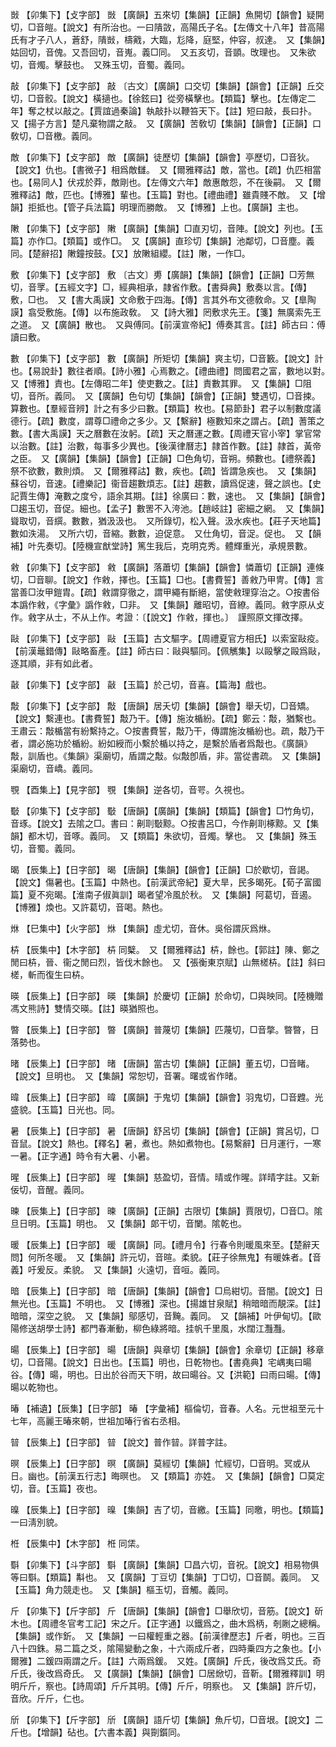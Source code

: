 <!-- { "loadSidebar": true } -->
敱	【卯集下】【攴字部】	敱	【廣韻】五來切【集韻】【正韻】魚開切【韻會】疑開切，□音皚。【說文】有所治也。一曰隤敳，高陽氏子名。【左傳文十八年】昔高陽氏有才子八人，蒼舒，隤敱，檮戭，大臨，尨降，庭堅，仲容，叔達。　又【集韻】姑回切，音傀。又吾回切，音嵬。義□同。　又五亥切，音顗。攺理也。　又朱欲切，音燭。擊鼓也。　又殊玉切，音蜀。義同。

敲	【卯集下】【攴字部】	敲	〔古文〕【廣韻】口交切【集韻】【韻會】【正韻】丘交切，□音骹。【說文】橫擿也。【徐鉉曰】從旁橫擊也。【類篇】擊也。【左傳定二年】奪之杖以敲之。【賈誼過秦論】執敲扑以鞭笞天下。【註】短曰敲，長曰扑。　又【揚子方言】楚凡棄物謂之敲。　又【廣韻】苦敎切【集韻】【韻會】【正韻】口敎切，□音檄。義同。

敵	【卯集下】【攴字部】	敵	【廣韻】徒歷切【集韻】【韻會】亭歷切，□音狄。【說文】仇也。【書微子】相爲敵讎。　又【爾雅釋詁】敵，當也。【疏】仇匹相當也。【易同人】伏戎於莽，敵剛也。【左傳文六年】敵惠敵怨，不在後嗣。　又【爾雅釋詁】敵，匹也。【博雅】輩也。【玉篇】對也。【禮曲禮】雖貴賤不敵。　又【增韻】拒抵也。【管子兵法篇】明理而勝敵。　又【博雅】上也。【廣韻】主也。

敶	【卯集下】【攴字部】	敶	【廣韻】【集韻】□直刃切，音陣。【說文】列也。【玉篇】亦作□。【類篇】或作□。　又【廣韻】直珍切【集韻】池鄰切，□音塵。義同。【楚辭招】敶鐘按鼓。【又】放敶組纓。【註】敶，一作□。

敷	【卯集下】【攴字部】	敷	〔古文〕旉【廣韻】【集韻】【韻會】【正韻】□芳無切，音罦。【五經文字】□，經典相承，隷省作敷。【書舜典】敷奏以言。【傳】敷，□也。　又【書大禹謨】文命敷于四海。【傳】言其外布文德敎命。又【臯陶謨】翕受敷施。【傳】以布施政敎。　又【詩大雅】罔敷求先王。【箋】無廣索先王之道。　又【廣韻】散也。　又與傅同。【前漢宣帝紀】傅奏其言。【註】師古曰：傅讀曰敷。

數	【卯集下】【攴字部】	數	【廣韻】所矩切【集韻】爽主切，□音籔。【說文】計也。【易說卦】數往者順。【詩小雅】心焉數之。【禮曲禮】問國君之富，數地以對。　又【博雅】責也。【左傳昭二年】使吏數之。【註】責數其罪。　又【集韻】□阻切，音所。義同。　又【廣韻】色句切【集韻】【韻會】【正韻】雙遇切，□音捒。算數也。【羣經音辨】計之有多少曰數。【類篇】枚也。【易節卦】君子以制數度議德行。【疏】數度，謂尊□禮命之多少。又【繫辭】極數知來之謂占。【疏】蓍策之數。【書大禹謨】天之曆數在汝躬。【疏】天之曆運之數。【周禮天官小宰】掌官常以治數。【註】治數，每事多少異也。【後漢律曆志】隷首作數。【註】隷首，黃帝之臣。　又【廣韻】【集韻】【韻會】【正韻】□色角切，音朔。頻數也。【禮祭義】祭不欲數，數則煩。　又【爾雅釋詁】數，疾也。【疏】皆謂急疾也。　又【集韻】蘇谷切，音速。【禮樂記】衞音趨數煩志。【註】趨數，讀爲促速，聲之誤也。【史記賈生傳】淹數之度兮，語余其期。【註】徐廣曰：數，速也。　又【集韻】【韻會】□趨玉切，音促。細也。【孟子】數罟不入洿池。【趙岐註】密細之網。　又【集韻】聳取切，音繏。數數，猶汲汲也。　又所錄切，松入聲。汲水疾也。【莊子天地篇】數如泆湯。　又所六切，音縮。數數，迫促意。　又仕角切，音浞。促也。　又【韻補】叶先奏切。【陸機宣猷堂詩】篤生我后，克明克秀。體輝重光，承規景數。

敹	【卯集下】【攴字部】	敹	【廣韻】落蕭切【集韻】【韻會】憐蕭切【正韻】連條切，□音聊。【說文】作敹，擇也。【玉篇】□也。【書費誓】善敹乃甲冑。【傳】言當善□汝甲鎧胄。【疏】敹謂穿徹之，謂甲繩有斷絕，當使敹理穿治之。○按書俗本譌作敹，《字彙》譌作敹，□非。　又【集韻】離昭切，音繚。義同。敹字原从攴作。敹字从士，不从上作。考證：〔【說文】作敹，揮也。〕　謹照原文揮改擇。 

敺	【卯集下】【攴字部】	敺	【玉篇】古文驅字。【周禮夏官方相氏】以索室敺疫。【前漢鼂錯傳】敺略畜產。【註】師古曰：敺與驅同。【佩觽集】以毆擊之毆爲敺，逐其順，非有如此者。

敼	【卯集下】【攴字部】	敼	【玉篇】於己切，音喜。【篇海】戲也。

敽	【卯集下】【攴字部】	敽	【唐韻】居夭切【集韻】【韻會】舉夭切，□音矯。【說文】繫連也。【書費誓】敽乃干。【傳】施汝楯紛。【疏】鄭云：敽，猶繫也。王肅云：敽楯當有紛繫持之。○按書費誓，敽乃干，傳謂施汝楯紛也。疏，敽乃干者，謂必施功於楯紛。紛如綬而小繫於楯以持之，是繫於盾者爲敽也。《廣韻》敽，訓盾也。《集韻》渠廟切，盾謂之敽。似敽卽盾，非。當從書疏。　又【集韻】渠廟切，音嶠。義同。

覨	【酉集上】【見字部】	覨	【集韻】逆各切，音咢。久視也。

斀	【卯集下】【攴字部】	斀	【唐韻】【廣韻】【集韻】【類篇】【韻會】□竹角切，音琢。【說文】去隂之□。書曰：劓刵斀黥。○按書呂□，今作劓刵椓黥。又【集韻】都木切，音啄。義同。　又【類篇】朱欲切，音燭。擊也。　又【集韻】殊玉切，音蜀。義同。

暍	【辰集上】【日字部】	暍	【唐韻】【集韻】【韻會】【正韻】□於歇切，音謁。【說文】傷暑也。【玉篇】中熱也。【前漢武帝紀】夏大旱，民多暍死。【荀子富國篇】夏不宛暍。【淮南子俶眞訓】暍者望冷風於秋。　又【集韻】阿葛切，音遏。【博雅】煥也。又許葛切，音喝。熱也。

烌	【巳集中】【火字部】	烌	【集韻】虛尤切，音休。吳俗謂灰爲烌。

枿	【辰集中】【木字部】	枿	同櫱。　又【爾雅釋詁】枿，餘也。【郭註】陳、鄭之閒曰枿，晉、衞之閒曰烈，皆伐木餘也。　又【張衡東京賦】山無槎枿。【註】斜曰槎，斬而復生曰枿。

暎	【辰集上】【日字部】	暎	【集韻】於慶切【正韻】於命切，□與映同。【陸機贈馮文熊詩】雙情交暎。【註】暎猶照也。

暼	【辰集上】【日字部】	暼	【廣韻】普蔑切【集韻】匹蔑切，□音撆。暼暼，日落勢也。

暏	【辰集上】【日字部】	暏	【唐韻】當古切【集韻】【正韻】董五切，□音睹。【說文】旦明也。　又【集韻】常恕切，音署。曙或省作暏。

暐	【辰集上】【日字部】	暐	【廣韻】于鬼切【集韻】【韻會】羽鬼切，□音韙。光盛貌。【玉篇】日光也。同。

暑	【辰集上】【日字部】	暑	【唐韻】舒呂切【集韻】【韻會】【正韻】賞呂切，□音鼠。【說文】熱也。【釋名】暑，煮也。熱如煮物也。【易繫辭】日月運行，一寒一暑。【正字通】時令有大暑、小暑。

暒	【辰集上】【日字部】	暒	【集韻】慈盈切，音情。晴或作暒。詳晴字註。又新佞切，音醒。義同。

暕	【辰集上】【日字部】	暕	【廣韻】【正韻】古限切【集韻】賈限切，□音□。隂旦日明。【玉篇】明也。　又【集韻】郞干切，音闌。隂乾也。

暖	【辰集上】【日字部】	暖	【廣韻】同。【禮月令】行春令則暖風來至。【楚辭天問】何所冬暖。　又【集韻】許元切，音暄。柔貌。【莊子徐無鬼】有暖姝者。【音義】吁爰反。柔貌。　又【集韻】火遠切，音咺。義同。

暗	【辰集上】【日字部】	暗	【唐韻】【集韻】【韻會】□烏紺切。音闇。【說文】日無光也。【玉篇】不明也。　又【博雅】深也。【揚雄甘泉賦】稍暗暗而靚深。【註】暗暗，深空之貌。　又【集韻】鄔感切，音黤。義同。　又【韻補】叶伊甸切。【歐陽修送胡學士詩】都門春漸動，柳色綠將暗。挂帆千里風，水闊江灩灩。

暘	【辰集上】【日字部】	暘	【唐韻】與章切【集韻】【韻會】余章切【正韻】移章切，□音陽。【說文】日出也。【玉篇】明也，日乾物也。【書堯典】宅嵎夷曰暘谷。【傳】暘，明也。日出於谷而天下明，故曰暘谷。又【洪範】曰雨曰暘。【傳】暘以乾物也。

暙	【補遺】【辰集】【日字部】	暙	【字彙補】樞倫切，音春。人名。元世祖至元十七年，高麗王暙來朝，世祖加暙行省右丞相。

暜	【辰集上】【日字部】	暜	【說文】普作暜。詳普字註。

暝	【辰集上】【日字部】	暝	【廣韻】莫經切【集韻】忙經切，□音明。冥或从日。幽也。【前漢五行志】晦暝也。　又【類篇】亦姓。　又【集韻】【韻會】□莫定切，音。【玉篇】夜也。

暞	【辰集上】【日字部】	暞	【集韻】吉了切，音繳。【玉篇】同曒，明也。【類篇】一曰淸別貌。

栣	【辰集中】【木字部】	栣	同栠。

斣	【卯集下】【斗字部】	斣	【廣韻】【集韻】□昌六切，音祝。【說文】相易物俱等曰斣。【類篇】斠也。　又【廣韻】丁豆切【集韻】丁□切，□音鬬。義同。　又【玉篇】角力競走也。　又【集韻】樞玉切，音觸。義同。

斤	【卯集下】【斤字部】	斤	【唐韻】【集韻】【韻會】□舉欣切，音筋。【說文】斫木也。【周禮冬官考工記】宋之斤。【正字通】以鐵爲之，曲木爲柄，剞劂之總稱。【集韻】或作釿。　又【集韻】一曰權輕重之器。【前漢律歷志】斤者，明也。三百八十四銖。易二篇之爻，隂陽變動之象，十六兩成斤者，四時乗四方之象也。【小爾雅】二鍰四兩謂之斤。【註】六兩爲鍰。　又姓。【廣韻】斤氏，後改爲艾氏。奇斤氏，後改爲奇氏。　又【廣韻】【集韻】【韻會】□居焮切，音靳。【爾雅釋訓】明明斤斤，察也。【詩周頌】斤斤其明。【傳】斤斤，明察也。　又【集韻】許斤切，音欣。斤斤，仁也。

斦	【卯集下】【斤字部】	斦	【廣韻】語斤切【集韻】魚斤切，□音垠。【說文】二斤也。【增韻】砧也。【六書本義】與劕鑕同。

